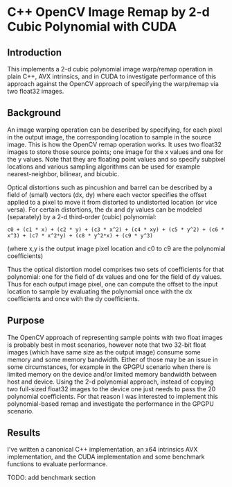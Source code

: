 # C++ OpenCV Image Remap by 2-d Cubic Polynomial with CUDA

## Introduction
This implements a 2-d cubic polynomial image warp/remap operation in plain C++, AVX intrinsics, and in CUDA to investigate performance of this approach against the OpenCV approach of specifying the warp/remap via two float32 images.

## Background
An image warping operation can be described by specifying, for each pixel in the output image, the corresponding location to sample in the source image. This is how the OpenCV remap operation works. It uses two float32 images to store those source points; one image for the x values and one for the y values. Note that they are floating point values and so specify subpixel locations and various sampling algorithms can be used for example nearest-neighbor, bilinear, and bicubic.

Optical distortions such as pincushion and barrel can be described by a field of (small) vectors (dx, dy) where each vector specifies the offset applied to a pixel to move it from distorted to undistorted location (or vice versa). For certain distortions, the dx and dy values can be modeled (separately) by a 2-d third-order (cubic) polynomial:

    c0 + (c1 * x) + (c2 * y) + (c3 * x^2) + (c4 * xy) + (c5 * y^2) + (c6 * x^3) + (c7 * x^2*y) + (c8 * y^2*x) + (c9 * y^3)

(where x,y is the output image pixel location and c0 to c9 are the polynomial coefficients)

Thus the optical distortion model comprises two sets of coefficients for that polynomial: one for the field of dx values and one for the field of dy values. Thus for each output image pixel, one can compute the offset to the input location to sample by evaluating the polynomial once with the dx coefficients and once with the dy coefficients.

## Purpose
The OpenCV approach of representing sample points with two float images is probably best in most scenarios, however note that two 32-bit float images (which have same size as the output image) consume some memory and some memory bandwidth. Either of those may be an issue in some circumstances, for example in the GPGPU scenario when there is limited memory on the device and/or limited memory bandwidth between host and device. Using the 2-d polynomial approach, instead of copying two full-sized float32 images to the device one just needs to pass the 20 polynomial coefficients. For that reason I was interested to implement this polynomial-based remap and investigate the performance in the GPGPU scenario.

## Results
I've written a canonical C++ implementation, an x64 intrinsics AVX implementation, and the CUDA implementation and some benchmark functions to evaluate performance.

TODO: add benchmark section
